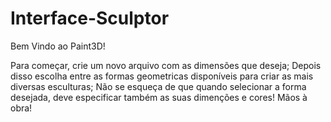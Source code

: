 # Interface-Sculptor

Bem Vindo ao Paint3D!

Para começar, crie um novo arquivo com as dimensões que deseja;
Depois disso escolha entre as formas geometricas disponíveis para criar as mais diversas esculturas;
Não se esqueça de que quando selecionar a forma desejada, deve especificar também as suas dimenções e cores!
Mãos à obra!
